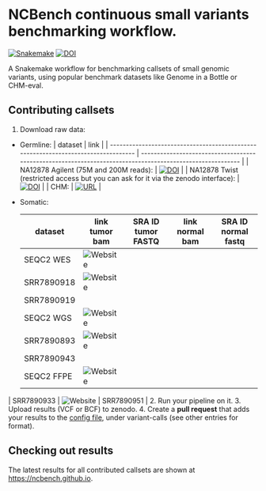 # NCBench continuous small variants benchmarking workflow.



[![Snakemake](https://img.shields.io/badge/snakemake-≥6.10.0-brightgreen.svg?style=flat)](https://snakemake.github.io) [![DOI](https://zenodo.org/badge/DOI/10.5281/zenodo.8268264.svg)](https://doi.org/10.5281/zenodo.8268264)


A Snakemake workflow for benchmarking callsets of small genomic variants, using popular benchmark datasets like Genome in a Bottle or CHM-eval.

## Contributing callsets

1. Download raw data:
- Germline:
   | dataset                                                                            | link                                                                                                      |
   | ---------------------------------------------------------------------------------- | --------------------------------------------------------------------------------------------------------- |
   | NA12878 Agilent (75M and 200M reads):                                              | [![DOI](https://zenodo.org/badge/DOI/10.5281/zenodo.6513789.svg)](https://doi.org/10.5281/zenodo.6513789) |
   | NA12878 Twist (restricted access but you can ask for it via the zenodo interface): | [![DOI](https://zenodo.org/badge/DOI/10.5281/zenodo.6907125.svg)](https://doi.org/10.5281/zenodo.6907125) |
   | CHM:                                                                               | [![URL](https://img.shields.io/badge/github-lh3%2FCHM--eval-orange)](https://github.com/lh3/CHM-eval)     |

- Somatic:

   | dataset    | link tumor bam                                                                                                                                                                           | SRA ID tumor FASTQ | link normal bam                                                                                                                                                                          | SRA ID normal fastq |
   |------------|------------------------------------------------------------------------------------------------------------------------------------------------------------------------------------------|--------------------|------------------------------------------------------------------------------------------------------------------------------------------------------------------------------------------|---------------------|
   | SEQC2 WES  | ![Website](https://img.shields.io/website?url=https%3A%2F%2Fftp-trace.ncbi.nlm.nih.gov%2FReferenceSamples%2Fseqc%2FSomatic_Mutation_WG%2Fdata%2FWES%2FWES_EA_T_1.bwa.dedup.bam&label=ftp-link&link=https%3A%2F%2Fftp-trace.ncbi.nlm.nih.gov%2FReferenceSamples%2Fseqc%2FSomatic_Mutation_WG%2Fdata%2FWES%2FWES_EA_T_1.bwa.dedup.bam)
   | SRR7890918         | ![Website](https://img.shields.io/website?url=https%3A%2F%2Fftp-trace.ncbi.nlm.nih.gov%2FReferenceSamples%2Fseqc%2FSomatic_Mutation_WG%2Fdata%2FWES%2FWES_EA_N_1.bwa.dedup.bam&label=ftp-link&link=https%3A%2F%2Fftp-trace.ncbi.nlm.nih.gov%2FReferenceSamples%2Fseqc%2FSomatic_Mutation_WG%2Fdata%2FWES%2FWES_EA_N_1.bwa.dedup.bam)
     | SRR7890919          |
   | SEQC2 WGS  | ![Website](https://img.shields.io/website?url=https%3A%2F%2Fftp-trace.ncbi.nlm.nih.gov%2FReferenceSamples%2Fseqc%2FSomatic_Mutation_WG%2Fdata%2FWGS%2FWGS_NS_T_1.bwa.dedup.bam&label=ftp-link&link=https%3A%2F%2Fftp-trace.ncbi.nlm.nih.gov%2FReferenceSamples%2Fseqc%2FSomatic_Mutation_WG%2Fdata%2FWGS%2FWGS_NS_T_1.bwa.dedup.bam)
   | SRR7890893         | ![Website](https://img.shields.io/website?url=https%3A%2F%2Fftp-trace.ncbi.nlm.nih.gov%2FReferenceSamples%2Fseqc%2FSomatic_Mutation_WG%2Fdata%2FWGS%2FWGS_NS_N_1.bwa.dedup.bam&label=ftp-link&link=https%3A%2F%2Fftp-trace.ncbi.nlm.nih.gov%2FReferenceSamples%2Fseqc%2FSomatic_Mutation_WG%2Fdata%2FWGS%2FWGS_NS_N_1.bwa.dedup.bam)
    | SRR7890943          |
   | SEQC2 FFPE | ![Website](https://img.shields.io/website?url=https%3A%2F%2Fftp-trace.ncbi.nlm.nih.gov%2FReferenceSamples%2Fseqc%2FSomatic_Mutation_WG%2Fdata%2FFFX%2FFFX_IL_T_24h_1.bwa.dedup.bam&label=ftp-link&link=https%3A%2F%2Fftp-trace.ncbi.nlm.nih.gov%2FReferenceSamples%2Fseqc%2FSomatic_Mutation_WG%2Fdata%2FFFX%2FFFX_IL_T_24h_1.bwa.dedup.bam)
| SRR7890933         | ![Website](https://img.shields.io/website?url=https%3A%2F%2Fftp-trace.ncbi.nlm.nih.gov%2FReferenceSamples%2Fseqc%2FSomatic_Mutation_WG%2Fdata%2FFFX%2FFFX_IL_N_24h_2.bwa.dedup.bam&label=ftp-link&link=https%3A%2F%2Fftp-trace.ncbi.nlm.nih.gov%2FReferenceSamples%2Fseqc%2FSomatic_Mutation_WG%2Fdata%2FFFX%2FFFX_IL_N_24h_2.bwa.dedup.bam)
 | SRR7890951          |
2. Run your pipeline on it.
3. Upload results (VCF or BCF) to zenodo.
4. Create a **pull request** that adds your results to the [config file](https://github.com/koesterlab/benchmarking-ngscn-sig4/blob/main/config/config.yaml), under variant-calls (see other entries for format).

## Checking out results

The latest results for all contributed callsets are shown at https://ncbench.github.io.
